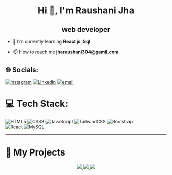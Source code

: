 <h1 align="center">Hi 👋, I'm Raushani Jha</h1>
<h2 align="center">web developer</h2>

- 🌱 I’m currently learning **React js ,Sql**

- 📫 How to reach me **jharaushani304@gamil.com**

## 🌐 Socials:
[![Instagram](https://img.shields.io/badge/Instagram-%23E4405F.svg?logo=Instagram&logoColor=white)](https://instagram.com/raushani_jha0) 
[![LinkedIn](https://img.shields.io/badge/LinkedIn-%230077B5.svg?logo=linkedin&logoColor=white)](https://linkedin.com/in/raushani-jha-025705311) 
[![email](https://img.shields.io/badge/Email-D14836?logo=gmail&logoColor=white)](mailto:jharaushani304@gmail.com) 

# 💻 Tech Stack:
![HTML5](https://img.shields.io/badge/html5-%23E34F26.svg?style=for-the-badge&logo=html5&logoColor=white) 
![CSS3](https://img.shields.io/badge/css3-%231572B6.svg?style=for-the-badge&logo=css3&logoColor=white) 
![JavaScript](https://img.shields.io/badge/javascript-%23323330.svg?style=for-the-badge&logo=javascript&logoColor=%23F7DF1E) 
![TailwindCSS](https://img.shields.io/badge/tailwindcss-%2338B2AC.svg?style=for-the-badge&logo=tailwindcss&logoColor=white) 
![Bootstrap](https://img.shields.io/badge/bootstrap-%238511FA.svg?style=for-the-badge&logo=bootstrap&logoColor=white)  
![React](https://img.shields.io/badge/react-%2320232a.svg?style=for-the-badge&logo=react&logoColor=%2361DAFB) 
![MySQL](https://img.shields.io/badge/mysql-4479A1.svg?style=for-the-badge&logo=mysql&logoColor=white)



---

# 🚀 My Projects

<div align="center">

  <a href="https://github.com/raushni1122/collage-web">
    <img src="https://github-readme-stats.vercel.app/api/pin/?username=raushni1122&repo=collage-web&theme=dark" />
  </a>

  <a href="https://github.com/raushni1122/travel-website">
    <img src="https://github-readme-stats.vercel.app/api/pin/?username=raushni1122&repo=travel-website&theme=dark" />
  </a>

  <a href="https://github.com/raushni1122/clothing-ecommerce">
    <img src="https://github-readme-stats.vercel.app/api/pin/?username=raushni1122&repo=clothing-ecommerce&theme=dark" />
  </a>

</div>


<!-- Proudly created with GPRM ( https://gprm.itsvg.in ) -->
